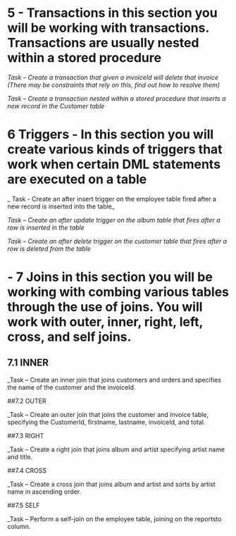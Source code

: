# 5 - Transactions in this section you will be working with transactions. Transactions are usually nested within a stored procedure

_Task – Create a transaction that given a invoiceId will delete that invoice (There may be constraints that rely on this, find out how to resolve them)_

_Task – Create a transaction nested within a stored procedure that inserts a new record in the Customer table_

# 6 Triggers - In this section you will create various kinds of triggers that work when certain DML statements are executed on a table

_ Task - Create an after insert trigger on the employee table fired after a new record is inserted into the table_

_Task – Create an after update trigger on the album table that fires after a row is inserted in the table_

_Task – Create an after delete trigger on the customer table that fires after a row is deleted from the table_

# - 7 Joins in this section you will be working with combing various tables through the use of joins. You will work with outer, inner, right, left, cross, and self joins.

## 7.1 INNER

_Task – Create an inner join that joins customers and orders and specifies the name of the customer and the invoiceId.

##7.2 OUTER

_Task – Create an outer join that joins the customer and invoice table, specifying the CustomerId, firstname, lastname, invoiceId, and total.

##7.3 RIGHT

_Task – Create a right join that joins album and artist specifying artist name and title.

##7.4 CROSS

_Task – Create a cross join that joins album and artist and sorts by artist name in ascending order.

##7.5 SELF

_Task – Perform a self-join on the employee table, joining on the reportsto column.
